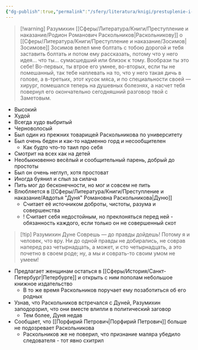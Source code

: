 ```yaml
---
{"dg-publish":true,"permalink":"/sfery/literatura/knigi/prestuplenie-i-nakazanie/dmitrij-prokofich-razumihin/","tags":["book"]}
---
```


> [!warning] Разумихин [[Сферы/Литература/Книги/Преступление и наказание/Родион Романович Раскольников\|Раскольникову]] о [[Сферы/Литература/Книги/Преступление и наказание/Зосимов\|Зосимове]]
> Зосимов велел мне болтать с тобою дорогой и тебя заставить болтать и потом ему рассказать, потому что у него идея… что ты… сумасшедший или близок к тому. Вообрази ты это себе! Во-первых, ты втрое его умнее, во-вторых, если ты не помешанный, так тебе наплевать на то, что у него такая дичь в голове, а в-третьих, этот кусок мяса, и по специальности своей — хирург, помешался теперь на душевных болезнях, а насчет тебя повернул его окончательно сегодняшний разговор твой с Заметовым.
- Высокий 
- Худой
- Всегда худо выбритый 
- Черноволосый 
- Был один из прежних товарищей Раскольникова по университету
- Был очень беден и как-то надменно горд и несообщителен 
	- Как будто что-то таил про себя
- Смотрит на всех как на детей 
- Необыкновенно весёлый и сообщительный парень, добрый до простоты 
- Был он очень неглуп, хотя простоват
- Иногда буянил и слыл за силача 
- Пить мог до бесконечности, но мог и совсем не пить 
- Влюбляется в [[Сферы/Литература/Книги/Преступление и наказание/Авдотья "Дуня" Романовна Раскольникова\|Дуню]]
	- Считает её источником доброты, чистоты, разума и совершенства 
	- ! Считает себя недостойным, но преклоняться перед ней - обязанность каждого, если только он не совершенный скот 
> [!tip] Разумихин Дуне 
> Соврешь — до правды дойдешь! Потому я и человек, что вру. Ни до одной правды не добирались, не соврав наперед раз четырнадцать, а может, и сто четырнадцать, а это почетно в своем роде; ну, а мы и соврать-то своим умом не умеем!
- Предлагает женщинам остаться в [[Сферы/История/Санкт-Петербург\|Петербурге]] и открыть с ним пополам небольшое книжное издательство 
	- В то же время Раскольников поручает ему позаботиться об его родных
- Узнав, что Раскольников встречался с Дуней, Разумихин заподорзрил, что они вместе влипли в политический заговор 
	- Тем более, Дуня недав
- Сообщает, что [[Порфирий Петрович\|Порфирий Петрович]] больше не подозревает Раскольникова 
	- Раскольников же не поверил, что признание маляра убедило следователя - тот явно схитрил 